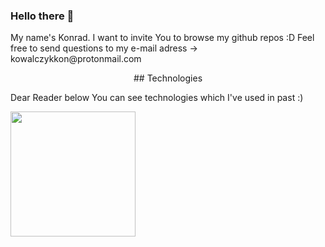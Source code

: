### Hello there 👋
<p align="left">
My name's Konrad. I want to invite You to browse my github repos :D 
Feel free to send questions to my e-mail adress -> kowalczykkon@protonmail.com
</p>
<!--**kondiiq/kondiiq** is a ✨ _special_ ✨ repository because its `README.md` (this file) appears on your GitHub profile.-->

<!--- 👯 I’m looking to collaborate on ...-->
<!--- 🤔 I’m looking for help with ...-->
<!--- 💬 Ask me about ... -->
<!--- 📫 How to reach me: https://pl.linkedin.com/in/konrad-kowalczyk-a1408a1a3 
- ⚡ Fun fact: ...-->
<p align="center">
## Technologies
 
Dear Reader below You can see technologies which I've used in past :) 
</p>
<a align="center" href="https://github.com/anuraghazra/convoychat">
  <img height=200 align="center" src="https://github-readme-stats.vercel.app/api/top-langs?username=kondiiq&layout=compact&langs_count=8&card_width=320&theme=dracula" />
</a>
